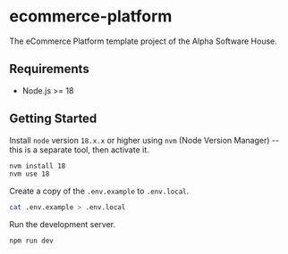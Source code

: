 # ecommerce-platform

The eCommerce Platform template project of the Alpha Software House.

## Requirements

- Node.js >= 18

## Getting Started

Install `node` version `18.x.x` or higher using `nvm` (Node Version Manager) --
this is a separate tool, then activate it.

```bash
nvm install 18
nvm use 18
```

Create a copy of the `.env.example` to `.env.local`.

```bash
cat .env.example > .env.local
```

Run the development server.

```bash
npm run dev
```
